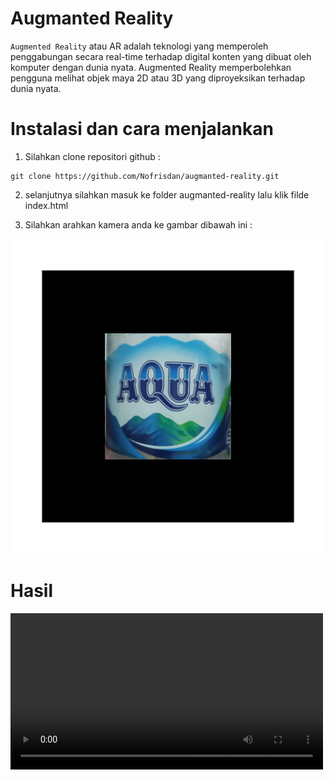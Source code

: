 # Augmanted Reality 
`Augmented Reality` atau AR  adalah teknologi yang memperoleh penggabungan secara real-time terhadap digital konten yang dibuat oleh komputer dengan dunia nyata. 
Augmented Reality memperbolehkan pengguna melihat objek maya 2D atau 3D yang diproyeksikan terhadap dunia nyata.

# Instalasi dan cara menjalankan
1. Silahkan clone repositori github :

```
git clone https://github.com/Nofrisdan/augmanted-reality.git

```

2. selanjutnya silahkan masuk ke folder augmanted-reality lalu klik filde index.html

3. Silahkan arahkan kamera anda ke gambar dibawah ini :

<img src="aqua.png"/>

# Hasil 

<video src="videos/dokumentasi.mp4" width=500 autoplay>
